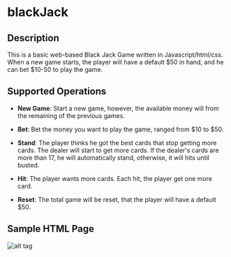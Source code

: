 # blackJack
Description
------------------
This is a basic web-based Black Jack Game written in Javascript/html/css. When a new game starts, the player will have a default $50 in hand, and he can bet $10-50 to play the game.

Supported Operations
------------------
+ **New Game**: Start a new game, however, the available money will from the remaining of the previous games.

+ **Bet**: Bet the money you want to play the game, ranged from $10 to $50.

+ **Stand**: The player thinks he got the best cards that stop getting more cards. The dealer will start to get more cards. If the dealer's cards are more than 17, he will automatically stand, otherwise, it will hits until busted.

+ **Hit**: The player wants more cards. Each hit, the player get one more card.

+ **Reset**: The total game will be reset, that the player will have a default $50.

Sample HTML Page
-----------------
  ![alt tag](https://cloud.githubusercontent.com/assets/9359558/12924440/e1042a94-cf0e-11e5-836b-0dcba6fb3642.png)
